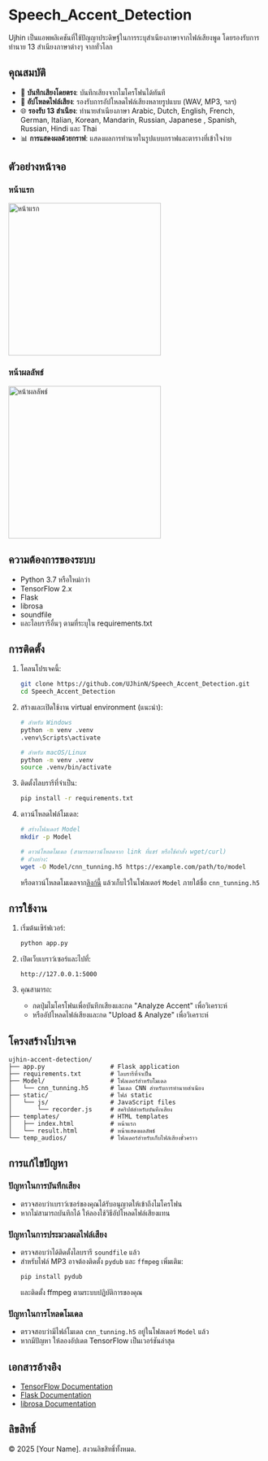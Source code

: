 # Speech_Accent_Detection
Ujhin เป็นแอพพลิเคชันที่ใช้ปัญญาประดิษฐ์ในการระบุสำเนียงภาษาจากไฟล์เสียงพูด โดยรองรับการทำนาย 13 สำเนียงภาษาต่างๆ จากทั่วโลก

## คุณสมบัติ

- 🎤 **บันทึกเสียงโดยตรง**: บันทึกเสียงจากไมโครโฟนได้ทันที
- 📁 **อัปโหลดไฟล์เสียง**: รองรับการอัปโหลดไฟล์เสียงหลายรูปแบบ (WAV, MP3, ฯลฯ)
- 🌐 **รองรับ 13 สำเนียง**: ทำนายสำเนียงภาษา Arabic, Dutch, English, French, German, Italian, Korean, Mandarin, Russian, Japanese , Spanish, Russian, Hindi และ Thai
- 📊 **การแสดงผลด้วยกราฟ**: แสดงผลการทำนายในรูปแบบกราฟและตารางที่เข้าใจง่าย

## ตัวอย่างหน้าจอ

### หน้าแรก
<img src="./static/assets/appmain1.png" width="300" alt="หน้าแรก">

### หน้าผลลัพธ์
<img src="./static/assets/resault1.png" width="300" alt="หน้าผลลัพธ์">

## ความต้องการของระบบ

- Python 3.7 หรือใหม่กว่า
- TensorFlow 2.x
- Flask
- librosa
- soundfile
- และไลบรารีอื่นๆ ตามที่ระบุใน requirements.txt

## การติดตั้ง

1. โคลนโปรเจคนี้:
   ```bash
   git clone https://github.com/UJhinN/Speech_Accent_Detection.git
   cd Speech_Accent_Detection
   ```

2. สร้างและเปิดใช้งาน virtual environment (แนะนำ):
   ```bash
   # สำหรับ Windows
   python -m venv .venv
   .venv\Scripts\activate

   # สำหรับ macOS/Linux
   python -m venv .venv
   source .venv/bin/activate
   ```

3. ติดตั้งไลบรารีที่จำเป็น:
   ```bash
   pip install -r requirements.txt
   ```

4. ดาวน์โหลดไฟล์โมเดล:
   ```bash
   # สร้างโฟลเดอร์ Model
   mkdir -p Model
   
   # ดาวน์โหลดโมเดล (สามารถดาวน์โหลดจาก link ที่แชร์ หรือใช้คำสั่ง wget/curl)
   # ตัวอย่าง:
   wget -O Model/cnn_tunning.h5 https://example.com/path/to/model
   ```

   หรือดาวน์โหลดโมเดลจาก[ลิงก์นี้](https://drive.google.com/file/d/1zoBqNyPzhjabG5OCa5cLAnIy-22iQaPQ/view?usp=sharing) แล้วเก็บไว้ในโฟลเดอร์ `Model` ภายใต้ชื่อ `cnn_tunning.h5`

## การใช้งาน

1. เริ่มต้นเซิร์ฟเวอร์:
   ```bash
   python app.py
   ```

2. เปิดเว็บเบราว์เซอร์และไปที่:
   ```
   http://127.0.0.1:5000
   ```

3. คุณสามารถ:
   - กดปุ่มไมโครโฟนเพื่อบันทึกเสียงและกด "Analyze Accent" เพื่อวิเคราะห์
   - หรืออัปโหลดไฟล์เสียงและกด "Upload & Analyze" เพื่อวิเคราะห์

## โครงสร้างโปรเจค

```
ujhin-accent-detection/
├── app.py                  # Flask application
├── requirements.txt        # ไลบรารีที่จำเป็น
├── Model/                  # โฟลเดอร์สำหรับโมเดล
│   └── cnn_tunning.h5      # โมเดล CNN สำหรับการทำนายสำเนียง
├── static/                 # ไฟล์ static
│   └── js/                 # JavaScript files
│       └── recorder.js     # สคริปต์สำหรับบันทึกเสียง
├── templates/              # HTML templates
│   ├── index.html          # หน้าแรก
│   └── result.html         # หน้าแสดงผลลัพธ์
└── temp_audios/            # โฟลเดอร์สำหรับเก็บไฟล์เสียงชั่วคราว
```

## การแก้ไขปัญหา

### ปัญหาในการบันทึกเสียง
- ตรวจสอบว่าเบราว์เซอร์ของคุณได้รับอนุญาตให้เข้าถึงไมโครโฟน
- หากไม่สามารถบันทึกได้ ให้ลองใช้วิธีอัปโหลดไฟล์เสียงแทน

### ปัญหาในการประมวลผลไฟล์เสียง
- ตรวจสอบว่าได้ติดตั้งไลบรารี `soundfile` แล้ว
- สำหรับไฟล์ MP3 อาจต้องติดตั้ง `pydub` และ `ffmpeg` เพิ่มเติม:
  ```bash
  pip install pydub
  ```
  และติดตั้ง ffmpeg ตามระบบปฏิบัติการของคุณ

### ปัญหาในการโหลดโมเดล
- ตรวจสอบว่ามีไฟล์โมเดล `cnn_tunning.h5` อยู่ในโฟลเดอร์ `Model` แล้ว
- หากมีปัญหา ให้ลองอัปเดต TensorFlow เป็นเวอร์ชันล่าสุด

## เอกสารอ้างอิง

- [TensorFlow Documentation](https://www.tensorflow.org/api_docs)
- [Flask Documentation](https://flask.palletsprojects.com/)
- [librosa Documentation](https://librosa.org/doc/latest/index.html)


## ลิขสิทธิ์

© 2025 [Your Name]. สงวนลิขสิทธิ์ทั้งหมด.
